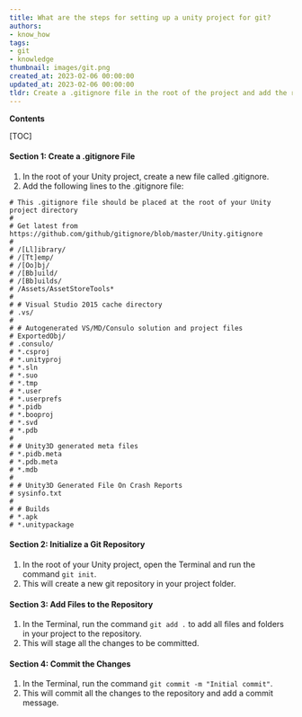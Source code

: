 ```yaml
---
title: What are the steps for setting up a unity project for git?
authors:
- know_how
tags:
- git
- knowledge
thumbnail: images/git.png
created_at: 2023-02-06 00:00:00
updated_at: 2023-02-06 00:00:00
tldr: Create a .gitignore file in the root of the project and add the relevant folders and files to be excluded from version control.
---
```


**Contents**

[TOC]

#### Section 1: Create a .gitignore File
1. In the root of your Unity project, create a new file called .gitignore.
2. Add the following lines to the .gitignore file:

```
# This .gitignore file should be placed at the root of your Unity project directory
#
# Get latest from https://github.com/github/gitignore/blob/master/Unity.gitignore
#
# /[Ll]ibrary/
# /[Tt]emp/
# /[Oo]bj/
# /[Bb]uild/
# /[Bb]uilds/
# /Assets/AssetStoreTools*
#
# # Visual Studio 2015 cache directory
# .vs/
#
# # Autogenerated VS/MD/Consulo solution and project files
# ExportedObj/
# .consulo/
# *.csproj
# *.unityproj
# *.sln
# *.suo
# *.tmp
# *.user
# *.userprefs
# *.pidb
# *.booproj
# *.svd
# *.pdb
#
# # Unity3D generated meta files
# *.pidb.meta
# *.pdb.meta
# *.mdb
#
# # Unity3D Generated File On Crash Reports
# sysinfo.txt
#
# # Builds
# *.apk
# *.unitypackage
```

#### Section 2: Initialize a Git Repository
1. In the root of your Unity project, open the Terminal and run the command `git init`.
2. This will create a new git repository in your project folder.

#### Section 3: Add Files to the Repository
1. In the Terminal, run the command `git add .` to add all files and folders in your project to the repository.
2. This will stage all the changes to be committed.

#### Section 4: Commit the Changes
1. In the Terminal, run the command `git commit -m "Initial commit"`.
2. This will commit all the changes to the repository and add a commit message.

